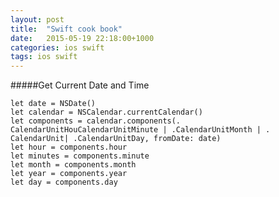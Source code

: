 ```yaml
---
layout: post
title:  "Swift cook book"
date:   2015-05-19 22:18:00+1000
categories: ios swift
tags: ios swift
---
```


#####Get Current Date and Time 

    let date = NSDate()
    let calendar = NSCalendar.currentCalendar()
    let components = calendar.components(. CalendarUnitHouCalendarUnitMinute | .CalendarUnitMonth | . CalendarUnit| .CalendarUnitDay, fromDate: date)
    let hour = components.hour
    let minutes = components.minute
    let month = components.month
    let year = components.year
    let day = components.day





